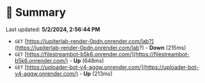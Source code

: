 # 📖 Summary
Last updated: **5/2/2024, 2:56:44 PM**

- `GET` [https://jupiterlab-render-0pdn.onrender.com/lab?](https://jupiterlab-render-0pdn.onrender.com/lab?) - **Down** (215ms)
- `GET` [https://filestreambot-b5k6.onrender.com/](https://filestreambot-b5k6.onrender.com/) - **Up** (648ms)
- `GET` [https://uploader-bot-v4-aggw.onrender.com/](https://uploader-bot-v4-aggw.onrender.com/) - **Up** (213ms)
